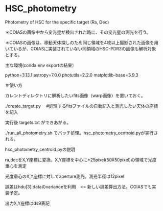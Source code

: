 # HSC_photometry
Photometry of HSC for the specific target (Ra, Dec)

＊COIASの画像中から変光星が検出された時に、その変光星の測光を行う。

＊COIASの画像は、移動天体探しのため同じ領域を4枚以上撮影された画像を用いているが、COIASに実装されていない同領域のHSC-PDR3の画像も解析対象とする。

主な環境(conda env exportの結果）

python=3.13.1
astropy=7.0.0
photutils=2.2.0
matplotlib-base=3.9.3

＃使い方

カレントディレクトリに解析したいfits画像（warp画像）を置いておく。

./create_target.py 　#処理するfitsファイルの自動記入と測光したい天体の座標を記入

実行後 targets.txt ができあがる。

./run_all_photometry.sh でバッチ処理。hsc_photometry_centroid.pyが実行される。

hsc_photometry_centroid.pyの説明

ra,decをX,Y座標に変換。X,Y座標を中心に±25pixel(50X50pixel)の領域で光度重心を測定

光度重心のX,Y座標に対してaperture測光。測光半径は12pixel

誤差はhdu[3].dataのvarianceを利用　<= 新しい誤差算出方法。COIASでも実装予定。

出力X,Y座標はds9表記
